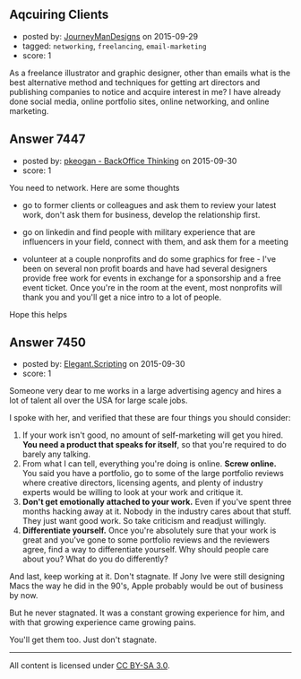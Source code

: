 ## Aqcuiring Clients

- posted by: [JourneyManDesigns](https://stackexchange.com/users/7033566/journeymandesigns) on 2015-09-29
- tagged: `networking`, `freelancing`, `email-marketing`
- score: 1

As a freelance illustrator and graphic designer, other than emails what is the best alternative method and techniques for getting art directors and publishing companies to notice and acquire interest in me? I have already done social media, online portfolio sites, online networking, and online marketing.


## Answer 7447

- posted by: [pkeogan - BackOffice Thinking](https://stackexchange.com/users/5176153/pkeogan-backoffice-thinking) on 2015-09-30
- score: 1

You need to network.  Here are some thoughts

-  go to former clients or colleagues and ask them to review your latest work, don't ask them for business, develop the relationship first. 

-  go on linkedin and find people with military experience that are influencers in your field, connect with them, and ask them for a meeting

- volunteer at a couple nonprofits and do some graphics for free - I've been on several non profit boards and have had several designers provide free work for events in exchange for a sponsorship and a free event ticket.  Once you're in the room at the event, most nonprofits will thank you and you'll get a nice intro to a lot of people.


Hope this helps   


## Answer 7450

- posted by: [Elegant.Scripting](https://stackexchange.com/users/5688251/elegant-scripting) on 2015-09-30
- score: 1

Someone very dear to me works in a large advertising agency and hires a lot of talent all over the USA for large scale jobs.

I spoke with her, and verified that these are four things you should consider:

 1. If your work isn't good, no amount of self-marketing will get you hired. **You need a product that speaks for itself**, so that you're required to do barely any talking.
 2. From what I can tell, everything you're doing is online. **Screw online.** You said you have a portfolio, go to some of the large portfolio reviews where creative directors, licensing agents, and plenty of industry experts would be willing to look at your work and critique it.
 3. **Don't get emotionally attached to your work.** Even if you've spent three months hacking away at it. Nobody in the industry cares about that stuff. They just want good work. So take criticism and readjust willingly.
 4. **Differentiate yourself.** Once you're absolutely sure that your work is great and you've gone to some portfolio reviews and the reviewers agree, find a way to differentiate yourself. Why should people care about you? What do you do differently?

And last, keep working at it. Don't stagnate. If Jony Ive were still designing Macs the way he did in the 90's, Apple probably would be out of business by now.

But he never stagnated. It was a constant growing experience for him, and with that growing experience came growing pains.

You'll get them too. Just don't stagnate.



---

All content is licensed under [CC BY-SA 3.0](https://creativecommons.org/licenses/by-sa/3.0/).
